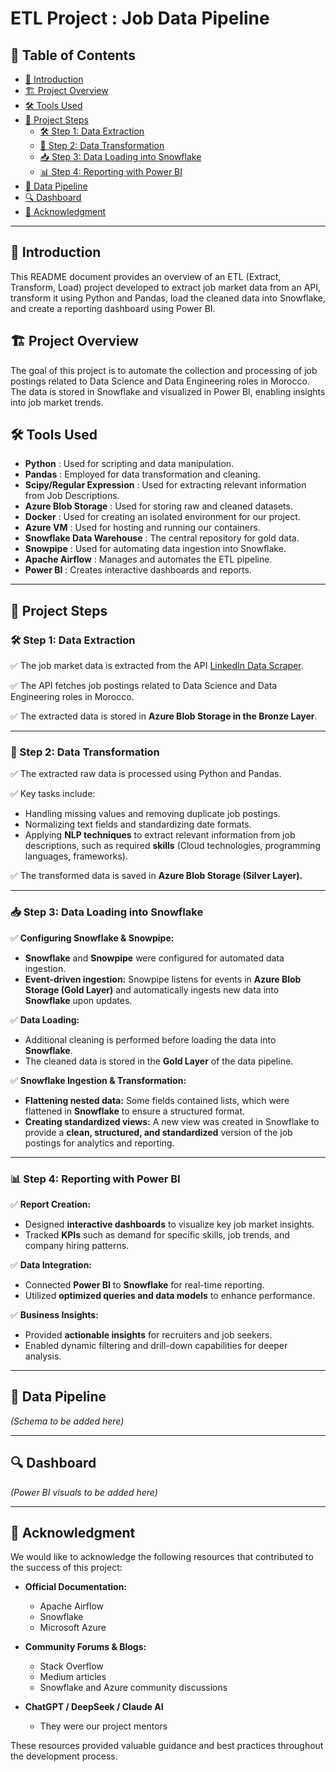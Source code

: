 # ETL Project : Job Data Pipeline  

## 📌 Table of Contents  
- [🎯 Introduction](#-introduction)  
- [🏗️ Project Overview](#-project-overview)  
- [🛠️ Tools Used](#-tools-used)  
- [📌 Project Steps](#-project-steps)  
  - [🛠 Step 1: Data Extraction](#-step-1-data-extraction)  
  - [🔄 Step 2: Data Transformation](#-step-2-data-transformation)  
  - [📥 Step 3: Data Loading into Snowflake](#-step-3-data-loading-into-snowflake)  
  - [📊 Step 4: Reporting with Power BI](#-step-4-reporting-with-power-bi)  
- [🎨 Data Pipeline](#-data-pipeline)  
- [🔍 Dashboard](#-dashboard)  
- [🙏 Acknowledgment](#-acknowledgment)  

---

## 🎯 Introduction  
This README document provides an overview of an ETL (Extract, Transform, Load) project developed to extract job market data from an API, transform it using Python and Pandas, load the cleaned data into Snowflake, and create a reporting dashboard using Power BI.  

## 🏗️ Project Overview  
The goal of this project is to automate the collection and processing of job postings related to Data Science and Data Engineering roles in Morocco. The data is stored in Snowflake and visualized in Power BI, enabling insights into job market trends.  

## 🛠️ Tools Used  
- **Python** : Used for scripting and data manipulation.  
- **Pandas** : Employed for data transformation and cleaning.  
- **Scipy/Regular Expression** : Used for extracting relevant information from Job Descriptions.  
- **Azure Blob Storage** : Used for storing raw and cleaned datasets.  
- **Docker** : Used for creating an isolated environment for our project.  
- **Azure VM** : Used for hosting and running our containers.  
- **Snowflake Data Warehouse** : The central repository for gold data.  
- **Snowpipe** : Used for automating data ingestion into Snowflake.  
- **Apache Airflow** : Manages and automates the ETL pipeline.  
- **Power BI** : Creates interactive dashboards and reports.  

---

## 📌 Project Steps  

### 🛠 Step 1: Data Extraction  
✅ The job market data is extracted from the API [LinkedIn Data Scraper](https://linkedin-data-scraper.p.rapidapi.com/search_jobs).  

✅ The API fetches job postings related to Data Science and Data Engineering roles in Morocco.  

✅ The extracted data is stored in **Azure Blob Storage in the Bronze Layer**.  

---

### 🔄 Step 2: Data Transformation  

✅ The extracted raw data is processed using Python and Pandas.  

✅ Key tasks include:  
   - Handling missing values and removing duplicate job postings.  
   - Normalizing text fields and standardizing date formats.  
   - Applying **NLP techniques** to extract relevant information from job descriptions, such as required **skills** (Cloud technologies, programming languages, frameworks).  

✅ The transformed data is saved in **Azure Blob Storage (Silver Layer).**  

---

### 📥 Step 3: Data Loading into Snowflake  

✅ **Configuring Snowflake & Snowpipe:**  
   - **Snowflake** and **Snowpipe** were configured for automated data ingestion.  
   - **Event-driven ingestion:** Snowpipe listens for events in **Azure Blob Storage (Gold Layer)** and automatically ingests new data into **Snowflake** upon updates.  

✅ **Data Loading:**  
   - Additional cleaning is performed before loading the data into **Snowflake**.  
   - The cleaned data is stored in the **Gold Layer** of the data pipeline.  

✅ **Snowflake Ingestion & Transformation:**  
   - **Flattening nested data:** Some fields contained lists, which were flattened in **Snowflake** to ensure a structured format.  
   - **Creating standardized views:** A new view was created in Snowflake to provide a **clean, structured, and standardized** version of the job postings for analytics and reporting.  

---

### 📊 Step 4: Reporting with Power BI  

✅ **Report Creation:**  
   - Designed **interactive dashboards** to visualize key job market insights.  
   - Tracked **KPIs** such as demand for specific skills, job trends, and company hiring patterns.  

✅ **Data Integration:**  
   - Connected **Power BI** to **Snowflake** for real-time reporting.  
   - Utilized **optimized queries and data models** to enhance performance.  

✅ **Business Insights:**  
   - Provided **actionable insights** for recruiters and job seekers.  
   - Enabled dynamic filtering and drill-down capabilities for deeper analysis.  

---

## 🎨 Data Pipeline  
*(Schema to be added here)*  

---

## 🔍 Dashboard  
*(Power BI visuals to be added here)*  

---

## 🙏 Acknowledgment  

We would like to acknowledge the following resources that contributed to the success of this project:  

- **Official Documentation:**  
  - Apache Airflow  
  - Snowflake  
  - Microsoft Azure  

- **Community Forums & Blogs:**  
  - Stack Overflow  
  - Medium articles  
  - Snowflake and Azure community discussions  

- **ChatGPT / DeepSeek / Claude AI**  
   - They were our project mentors  

These resources provided valuable guidance and best practices throughout the development process.  

